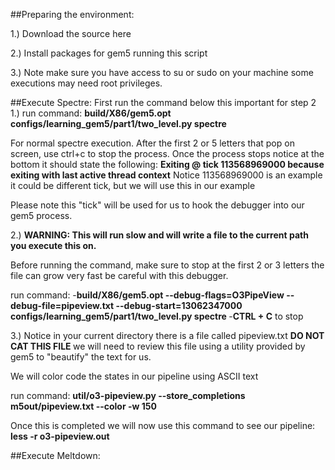 ##Preparing the environment:

1.) Download the source <a>here</a>
  
2.) Install packages for gem5 running this <a>script</a> 

3.) Note make sure you have access to su or sudo on your machine
some executions may need root privileges.

##Execute Spectre:
First run the command below this important for step 2
1.) run command: <b>build/X86/gem5.opt configs/learning_gem5/part1/two_level.py spectre</b>

For normal spectre execution. After the first 2 or 5 letters that pop on screen, use ctrl+c to stop the process.
Once the process stops notice at the bottom it should state the following:
<b>Exiting @ tick 113568969000 because exiting with last active thread context</b>
Notice 113568969000 is an example it could be different tick, but we will use this in our example

Please note this "tick" will be used for us to hook the debugger into our gem5 process.

2.) <b>WARNING: This will run slow and will write a file to the current path you execute this on.</b>

Before running the command, make sure to stop at the first 2 or 3 letters 
the file can grow very fast be careful with this debugger.

run command: 
-<b>build/X86/gem5.opt --debug-flags=O3PipeView --debug-file=pipeview.txt --debug-start=13062347000 configs/learning_gem5/part1/two_level.py spectre </b>
-<b>CTRL + C</b> to stop

3.) Notice in your current directory there is a file called pipeview.txt
<b> DO NOT CAT THIS FILE </b> we will need to review this file using
a utility provided by gem5 to "beautify" the text for us.

We will color code the states in our pipeline using ASCII text

run command:
<b> util/o3-pipeview.py --store_completions m5out/pipeview.txt --color -w 150 </b>

Once this is completed we will now use this command to see our pipeline:
<b> less -r o3-pipeview.out </b>

##Execute Meltdown:
